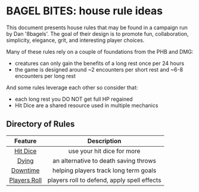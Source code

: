 # BAGEL BITES: house rule ideas

This document presents house rules that may be found in a campaign run by Dan '8bagels'. The goal of their design is to promote fun, collaboration, simplicity, elegance, grit, and interesting player choices.

Many of these rules rely on a couple of foundations from the PHB and DMG:

- creatures can only gain the benefits of a long rest once per 24 hours
- the game is designed around ~2 encounters per short rest and ~6-8 encounters per long rest

And some rules leverage each other so consider that:

- each long rest you DO NOT get full HP regained
- Hit Dice are a shared resource used in multiple mechanics

## Directory of Rules

| Feature                        | Description |
|:------------------------------:|:-----------:|
| [Hit Dice](hitdice.md)         | use your hit dice for more |
| [Dying](dying.md)              | an alternative to death saving throws |
| [Downtime](downtime.md)        | helping players track long term goals |
| [Players Roll](playersroll.md) | players roll to defend, apply spell effects |
